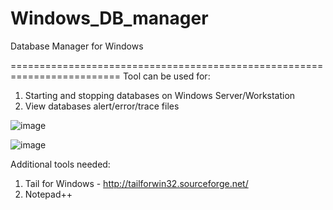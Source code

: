 # Windows_DB_manager
Database Manager for Windows


=========================================================================
Tool can be used for: 

1. Starting and stopping databases on Windows Server/Workstation
2. View databases alert/error/trace files

![image](https://user-images.githubusercontent.com/47243245/124091260-eb519600-da55-11eb-9c22-ce63e7aa4476.png)

![image](https://user-images.githubusercontent.com/47243245/124091543-3ec3e400-da56-11eb-87a9-233ab5a7d722.png)



Additional tools needed:

1. Tail for Windows - http://tailforwin32.sourceforge.net/
2. Notepad++

